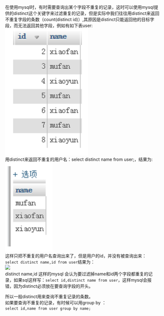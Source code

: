 在使用mysql时，有时需要查询出某个字段不重复的记录，这时可以使用mysql提供的distinct这个关键字来过滤重复的记录，但是实际中我们往往用distinct来返回不重复字段的条数（count(distinct id)）,其原因是distinct只能返回他的目标字段，而无法返回其他字段，例如有如下表user:  
![](image/1.png)  
用distinct来返回不重复的用户名：select distinct name from user;，结果为:  
![](image/2.png)  
这样只把不重复的用户名查询出来了，但是用户的id，并没有被查询出来：  
```select distinct name,id from user```结果为：  
![](image/3.png)  
distinct name,id 这样的mysql 会认为要过滤掉name和id两个字段都重复的记录，如果sql这样写：```select id,distinct name from user```，这样mysql会报错，因为distinct必须放在要查询字段的开头。

所以一般distinct用来查询不重复记录的条数。  
如果要查询不重复的记录，有时候可以用group by ：    
```select id,name from user group by name;```



